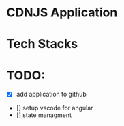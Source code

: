 # CDNJS Application

# Tech Stacks

# TODO:
* [x] add application to github
* [] setup vscode for angular
* [] state managment
